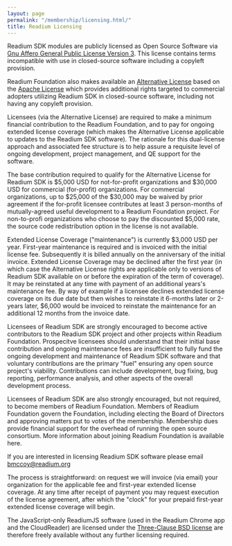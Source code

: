 ```yaml
---
layout: page
permalink: "/membership/licensing.html/"
title: Readium Licensing
---
```

Readium SDK modules are publicly licensed as Open Source Software via [Gnu Affero General Public License Version 3](http://www.gnu.org/licenses/agpl-3.0.html). This license contains terms incompatible with use in closed-source software including a copyleft provision. 

Readium Foundation also makes available an [Alternative License](http://readium.org/about-us/corporate-documents/readium-sdk-license) based on the [Apache License](http://www.apache.org/licenses/LICENSE-2.0) which provides additional rights targeted to commercial adopters utilizing Readium SDK in closed-source software, including not having any copyleft provision.

Licensees (via the Alternative License) are required to make a minimum financial contribution to the Readium Foundation, and to pay for ongoing extended license coverage (which makes the Alternative License applicable to updates to the Readium SDK software). The rationale for this dual-license approach and associated fee structure is to help assure a requisite level of ongoing development, project management, and QE support for the software.

The base contribution required to qualify for the Alternative License for Readium SDK is $5,000 USD for not-for-profit organizations and $30,000 USD for commercial (for-profit) organizations. For commercial organizations, up to $25,000 of the $30,000 may be waived by prior agreement if the for-profit licensee contributes at least 3 person-months of mutually-agreed useful development to a Readium Foundation project. For non-to-profi organizations who choose to pay the discounted $5,000 rate, the source code redistribution option in the license is not available. 

Extended License Coverage ("maintenance") is currently $3,000 USD per year. First-year maintenance is required and is invoiced with the initial license fee. Subsequently it is billed annually on the anniversary of the initial invoice. Extended License Coverage may be declined after the first year (in which case the Alternative License rights are applicable only to versions of Readium SDK available on or before the expiration of the term of coverage). It may be reinstated at any time with payment of an additional years's maintenance fee. By way of example if a licensee declines extended license coverage on its due date but then wishes to reinstate it 6-months later or 2-years later, $6,000 would be invoiced to reinstate the maintenance for an additional 12 months from the invoice date.

Licensees of Readium SDK are strongly encouraged to become active contributors to the Readium SDK project and other projects within Readium Foundation. Prospecitve licensees should understand that their initial base contribution and ongoing maintenance fees are insufficient to fully fund the ongoing development and maintenance of Readium SDK software and that voluntary contributions are the primary "fuel" ensuring any open source project's viability. Contributions can include development, bug fixing, bug reporting, performance analysis, and other aspects of the overall development process.

Licensees of Readium SDK are also strongly encouraged, but not required, to become members of Readium Foundation. Members of Readium Foundation govern the Foundation, including electing the Board of Directors and approving matters put to votes of the membership. Membership dues provide financial support for the overhead of running the open source consortium. More information about joining Readium Foundation is available here.

If you are interested in licensing Readium SDK software please email [bmccoy@readium.org](emailto:bmccoy@readium.org)

The process is straightforward: on request we will invoice (via email) your organization for the applicable fee and first-year extended license coverage. At any time after receipt of payment you may request execution of the license agreement, after which the "clock" for your prepaid first-year extended license coverage will begin.

The JavaScript-only ReadiumJS software (used in the Readium Chrome app and the CloudReader) are licensed under the [Three-Clause BSD  license](https://opensource.org/licenses/BSD-3-Clause) are therefore freely available without any further licensing required.
